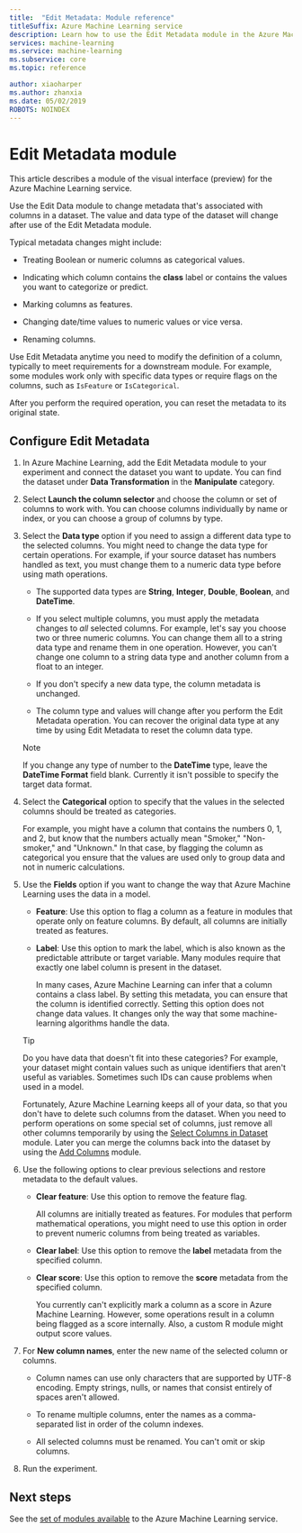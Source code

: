 ```yaml
---
title:  "Edit Metadata: Module reference"
titleSuffix: Azure Machine Learning service
description: Learn how to use the Edit Metadata module in the Azure Machine Learning service to change metadata that's associated with columns in a dataset.
services: machine-learning
ms.service: machine-learning
ms.subservice: core
ms.topic: reference

author: xiaoharper
ms.author: zhanxia
ms.date: 05/02/2019
ROBOTS: NOINDEX
---
```

# Edit Metadata module

This article describes a module of the visual interface (preview) for the Azure Machine Learning service.

Use the Edit Data module to change metadata that's associated with columns in a dataset. The value and data type of the dataset will  change after use of the Edit Metadata module.

Typical metadata changes might include:
  
+ Treating Boolean or numeric columns as categorical values.
  
+ Indicating which column contains the **class** label or contains the values you want to categorize or predict.
  
+ Marking columns as features.
  
+ Changing date/time values to numeric values or vice versa.
  
+ Renaming columns.
  
 Use Edit Metadata anytime you need to modify the definition of a column, typically to meet requirements for a downstream module. For example, some modules work only with specific data types or require flags on the columns, such as `IsFeature` or `IsCategorical`.  
  
 After you perform the required operation, you can reset the metadata to its original state.
  
## Configure Edit Metadata
  
1. In Azure Machine Learning, add the Edit Metadata module to your experiment and connect the dataset you want to update. You can find the dataset under **Data Transformation** in the **Manipulate** category.
  
1. Select **Launch the column selector** and choose the column or set of columns to work with. You can choose columns individually by name or index, or you can choose a group of columns by type.  
  
1. Select the **Data type** option if you need to assign a different data type to the selected columns. You might need to change the data type for certain operations. For example, if your source dataset has numbers handled as text, you must change them to a numeric data type before using math operations.

    + The supported data types are **String**, **Integer**, **Double**, **Boolean**, and **DateTime**.

    + If you select multiple columns, you must apply the metadata changes to *all* selected columns. For example, let's say you choose two or three numeric columns. You can change them all to a string data type and rename them in one operation. However, you can't change one column to a string data type and another column from a float to an integer.
  
    + If you don't specify a new data type, the column metadata is unchanged.

    + The column type and values will change after you perform the Edit Metadata operation. You can recover the original data type at any time by using Edit Metadata to reset the column data type.  

    > [!NOTE]
    > If you change any type of number to the **DateTime** type, leave the **DateTime Format** field blank. Currently it isn't possible to specify the target data format.  

1. Select the **Categorical** option to specify that the values in the selected columns should be treated as categories.

    For example, you might have a column that contains the numbers 0, 1, and 2, but know that the numbers actually mean "Smoker," "Non-smoker," and "Unknown." In that case, by flagging the column as categorical you ensure that the values are used only to group data and not in numeric calculations.
  
1. Use the **Fields** option if you want to change the way that Azure Machine Learning uses the data in a model.

    + **Feature**: Use this option to flag a column as a feature in modules that operate only on feature columns. By default, all columns are initially treated as features.  
  
    + **Label**: Use this option to mark the label, which is also known as the predictable attribute or target variable. Many modules require that exactly one label column is present in the dataset.

        In many cases, Azure Machine Learning can infer that a column contains a class label. By setting this metadata, you can ensure that the column is identified correctly. Setting this option does not change data values. It changes only the way that some machine-learning algorithms handle the data.
  
    > [!TIP]
    > Do you have data that doesn't fit into these categories? For example, your dataset might contain values such as unique identifiers that aren't useful as variables. Sometimes such IDs can cause problems when used in a model.
    >
    > Fortunately, Azure Machine Learning keeps all of your data, so that you don't have to delete such columns from the dataset. When you need to perform operations on some special set of columns, just remove all other columns temporarily by using the [Select Columns in Dataset](select-columns-in-dataset.md) module. Later you can merge the columns back into the dataset by using the [Add Columns](add-columns.md) module.  
  
1. Use the following options to clear previous selections and restore metadata to the default values.  
  
    + **Clear feature**: Use this option to remove the feature flag.  
  
         All columns are initially treated as features. For modules that perform mathematical operations, you might need to use this option in order to prevent numeric columns from being treated as variables.
  
    + **Clear label**: Use this option to remove the **label** metadata from the specified column.  
  
    + **Clear score**: Use this option to remove the **score** metadata from the specified column.  
  
         You currently can't explicitly mark a column as a score in Azure Machine Learning. However, some operations result in a column being flagged as a score internally. Also, a custom R module might output score values.

1. For **New column names**, enter the new name of the selected column or columns.  
  
    + Column names can use only characters that are supported by UTF-8 encoding. Empty strings, nulls, or names that consist entirely of spaces aren't allowed.  
  
    + To rename multiple columns, enter the names as a comma-separated list in order of the column indexes.  
  
    + All selected columns must be renamed. You can't omit or skip columns.  
  
1. Run the experiment.  

## Next steps

See the [set of modules available](module-reference.md) to the Azure Machine Learning service.
